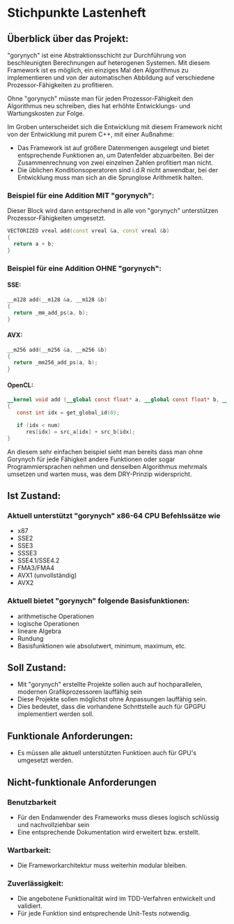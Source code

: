 # Stichpunkte Lastenheft

## Überblick über das Projekt:
"gorynych" ist eine Abstraktionsschicht zur Durchführung von beschleunigten Berechnungen auf heterogenen Systemen.
Mit diesem Framework ist es möglich, ein einziges Mal den Algorithmus zu implementieren und von der automatischen Abbildung
auf verschiedene Prozessor-Fähigkeiten zu profitieren.

Ohne "gorynych" müsste man für jeden Prozessor-Fähigkeit den Algorithmus neu schreiben,
dies hat erhöhte Entwicklungs- und Wartungskosten zur Folge.

Im Groben unterscheidet sich die Entwicklung mit diesem Framework nicht von der Entwicklung mit purem C++, mit einer Außnahme:
- Das Framework ist auf größere Datenmengen ausgelegt und bietet entsprechende Funktionen an, um Datenfelder abzuarbeiten. Bei der Zusammenrechnung von zwei einzelnen Zahlen profitiert man nicht.
- Die üblichen Konditionsoperatoren sind i.d.R nicht anwendbar, bei der Entwicklung muss man sich an die Sprunglose Arithmetik halten.


### Beispiel für eine Addition MIT "gorynych":

Dieser Block wird dann entsprechend in alle von "gorynych" unterstützen Prozessor-Fähigkeiten umgesetzt.

```C++
VECTORIZED vreal add(const vreal &a, const vreal &b)
{
  return a + b;
}
```

### Beispiel für eine Addition OHNE "gorynych":

#### SSE:

```C++
__m128 add(__m128 &a, __m128 &b)
{
  return _mm_add_ps(a, b);
}
```

#### AVX:

```C++
__m256 add(__m256 &a, __m256 &b)
{
  return _mm256_add_ps(a, b);
}
```

#### OpenCL:

```OpenCL
__kernel void add (__global const float* a, __global const float* b, __global float* result, const int num)
{
   const int idx = get_global_id(0);

   if (idx < num)
      res[idx] = src_a[idx] + src_b[idx];
}
```


An diesem sehr einfachen beispiel sieht man bereits dass man ohne Gorynych für jede
Fähigkeit andere Funktionen oder sogar Programmiersprachen nehmen und denselben Algorithmus
mehrmals umsetzen und warten muss, was dem DRY-Prinzip widerspricht.

## Ist Zustand:
### Aktuell unterstützt "gorynych" x86-64 CPU Befehlssätze wie
* x87
* SSE2
* SSE3
* SSSE3
* SSE4.1/SSE4.2
* FMA3/FMA4
* AVX1 (unvollständig)
* AVX2

### Aktuell bietet "gorynych" folgende Basisfunktionen:
* arithmetische Operationen
* logische Operationen
* lineare Algebra
* Rundung
* Basisfunktionen wie absolutwert, minimum, maximum, etc.

## Soll Zustand:
* Mit "gorynych" erstellte Projekte sollen auch auf hochparallelen, modernen Grafikprozessoren lauffähig sein
* Diese Projekte sollen möglichst ohne Anpassungen lauffähig sein.
* Dies bedeutet, dass die vorhandene Schnttstelle auch für GPGPU implementiert werden soll.

## Funktionale Anforderungen:
* Es müssen alle aktuell unterstützten Funktioen auch für GPU's umgesetzt werden.

## Nicht-funktionale Anforderungen

### Benutzbarkeit
* Für den Endanwender des Frameworks muss dieses logisch schlüssig und nachvollziehbar sein
* Eine entsprechende Dokumentation wird erweitert bzw. erstellt.

### Wartbarkeit:
* Die Frameworkarchitektur muss weiterhin modular bleiben.

### Zuverlässigkeit:
* Die angebotene Funktionalität wird im TDD-Verfahren entwickelt und validiert.
* Für jede Funktion sind entsprechende Unit-Tests notwendig.
